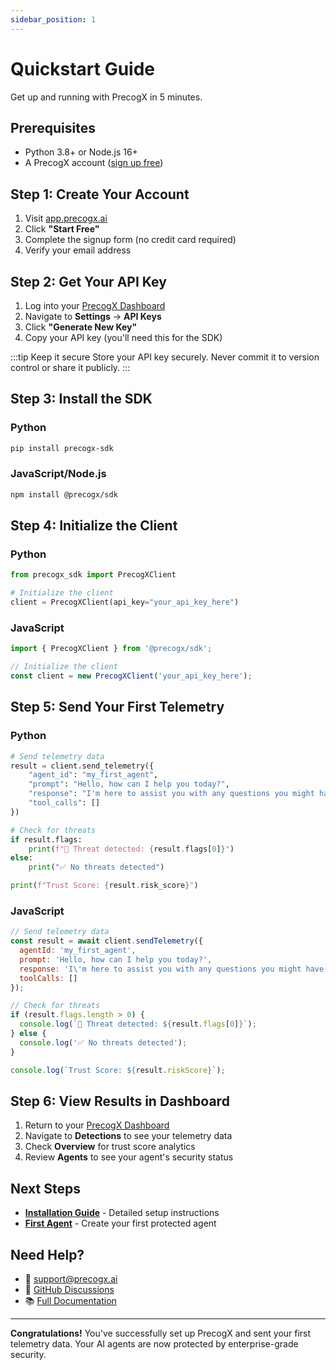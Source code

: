 ```yaml
---
sidebar_position: 1
---
```


# Quickstart Guide

Get up and running with PrecogX in 5 minutes.

## Prerequisites

- Python 3.8+ or Node.js 16+
- A PrecogX account ([sign up free](https://app.precogx.ai))

## Step 1: Create Your Account

1. Visit [app.precogx.ai](https://app.precogx.ai)
2. Click **"Start Free"**
3. Complete the signup form (no credit card required)
4. Verify your email address

## Step 2: Get Your API Key

1. Log into your [PrecogX Dashboard](https://app.precogx.ai)
2. Navigate to **Settings** → **API Keys**
3. Click **"Generate New Key"**
4. Copy your API key (you'll need this for the SDK)

:::tip Keep it secure
Store your API key securely. Never commit it to version control or share it publicly.
:::

## Step 3: Install the SDK

### Python

```bash
pip install precogx-sdk
```

### JavaScript/Node.js

```bash
npm install @precogx/sdk
```

## Step 4: Initialize the Client

### Python

```python
from precogx_sdk import PrecogXClient

# Initialize the client
client = PrecogXClient(api_key="your_api_key_here")
```

### JavaScript

```javascript
import { PrecogXClient } from '@precogx/sdk';

// Initialize the client
const client = new PrecogXClient('your_api_key_here');
```

## Step 5: Send Your First Telemetry

### Python

```python
# Send telemetry data
result = client.send_telemetry({
    "agent_id": "my_first_agent",
    "prompt": "Hello, how can I help you today?",
    "response": "I'm here to assist you with any questions you might have.",
    "tool_calls": []
})

# Check for threats
if result.flags:
    print(f"🚨 Threat detected: {result.flags[0]}")
else:
    print("✅ No threats detected")

print(f"Trust Score: {result.risk_score}")
```

### JavaScript

```javascript
// Send telemetry data
const result = await client.sendTelemetry({
  agentId: 'my_first_agent',
  prompt: 'Hello, how can I help you today?',
  response: 'I\'m here to assist you with any questions you might have.',
  toolCalls: []
});

// Check for threats
if (result.flags.length > 0) {
  console.log(`🚨 Threat detected: ${result.flags[0]}`);
} else {
  console.log('✅ No threats detected');
}

console.log(`Trust Score: ${result.riskScore}`);
```

## Step 6: View Results in Dashboard

1. Return to your [PrecogX Dashboard](https://app.precogx.ai)
2. Navigate to **Detections** to see your telemetry data
3. Check **Overview** for trust score analytics
4. Review **Agents** to see your agent's security status

## Next Steps

- **[Installation Guide](/docs/getting-started/installation)** - Detailed setup instructions
- **[First Agent](/docs/getting-started/first-agent)** - Create your first protected agent

## Need Help?

- 📧 [support@precogx.ai](mailto:support@precogx.ai)
- 💬 [GitHub Discussions](https://github.com/precogxai/discussions)
- 📚 [Full Documentation](/docs/intro)

---

**Congratulations!** You've successfully set up PrecogX and sent your first telemetry data. Your AI agents are now protected by enterprise-grade security.
